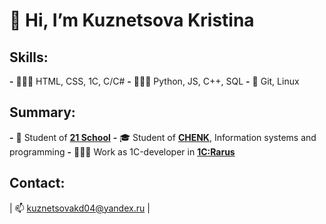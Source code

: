 # 👋 Hi, I’m Kuznetsova Kristina

## Skills:
**-** 👩🏼‍💻 HTML, CSS, 1C, C/C#
**-** 👩🏼‍🎓 Python, JS, C++, SQL 
**-** 🌿 Git, Linux

## Summary:

**-** 🌱 Student of [**21 School**](https://21-school.ru)
**-** 🎓 Student of [**CHENK**](https://www.chenk.ru/ru/), Information systems and programming
**-** 👩🏼‍💼 Work as 1С-developer in [**1C:Rarus**](https://rarus.ru/)

## Contact:
| 📫 kuznetsovakd04@yandex.ru |